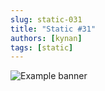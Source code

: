 ```yaml
---
slug: static-031
title: "Static #31"
authors: [kynan]
tags: [static]
---
```


![Example banner](/img/stories/static_new/031.png)
